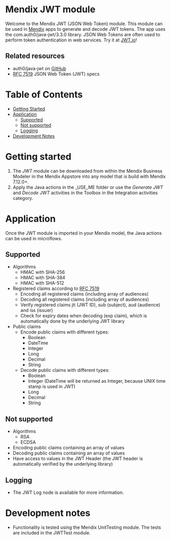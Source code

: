 # Mendix JWT module

Welcome to the Mendix JWT (JSON Web Token) module. This module can be used in [Mendix](http://www.mendix.com) apps to generate and decode JWT tokens. The app uses the com.auth0/java-jwt/3.3.0 library. JSON Web Tokens are often used to perform token authentication in web services. Try it at [JWT.io](https://jwt.io)!

## Related resources
* auth0/java-jwt on [GitHub](https://github.com/auth0/java-jwt/)
* [RFC 7519](https://tools.ietf.org/html/rfc7519) JSON Web Token (JWT) specs

# Table of Contents

* [Getting Started](#getting-started)
* [Application](#application)
	- [Supported](#supported)
	- [Not supported](#not-supported)
	- [Logging](#logging)
* [Development Notes](#development-notes)

# Getting started
1. The *JWT* module can be downloaded from within the Mendix Business Modeler in the Mendix Appstore into any model that is build with Mendix 7.12.0+.
2. Apply the Java actions in the _USE_ME folder or use the *Generate JWT* and *Decode JWT* activities in the Toolbox in the Integration activities category.

# Application
Once the JWT module is imported in your Mendix model, the Java actions can be used in microflows.

## Supported
* Algorithms
	- HMAC with SHA-256
	- HMAC with SHA-384
	- HMAC with SHA-512
* Registered claims according to [RFC 7519](https://tools.ietf.org/html/rfc7519)
	- Encoding all registered claims (including array of audiences)
	- Decoding all registered claims (including array of audiences)
	- Verify registered claims jti (JWT ID), sub (subject), aud (audience) and iss (issuer)
	- Check for expiry dates when decoding (exp claim), which is automatically done by the underlying JWT library
* Public claims
	- Encode public claims with different types:
		- Boolean
		- DateTime
		- Integer
		- Long
		- Decimal
		- String
	- Decode public claims with different types:
		- Boolean
		- Integer (DateTime will be returned as Integer, because UNIX time stamp is used in JWT)
		- Long
		- Decimal
		- String

## Not supported
* Algorithms
	- RSA 
	- ECDSA
* Encoding public claims containing an array of values
* Decoding public claims containing an array of values
* Have access to values in the JWT Header (the JWT header is automatically verified by the underlying library)

## Logging
* The JWT Log node is available for more information.

# Development notes
* Functionality is tested using the Mendix UnitTesting module. The tests are included in the JWTTest module.

 [1]: docs/logo.png

